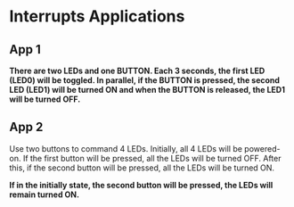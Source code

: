 # Interrupts Applications
## App 1

**There are two LEDs and one BUTTON. Each 3 seconds, the first LED (LED0) will be toggled.
In parallel, if the BUTTON is pressed, the second LED (LED1) will be turned ON and when the BUTTON
is released, the LED1 will be turned OFF.**

## App 2

Use two buttons to command 4 LEDs. 
Initially, all 4 LEDs will be powered-on. If the first button will be pressed, all the LEDs will be
turned OFF. After this, if the second button will be pressed, all the LEDs will be turned ON.

**If in the initially state, the second button will be pressed, the LEDs will remain turned ON.**
